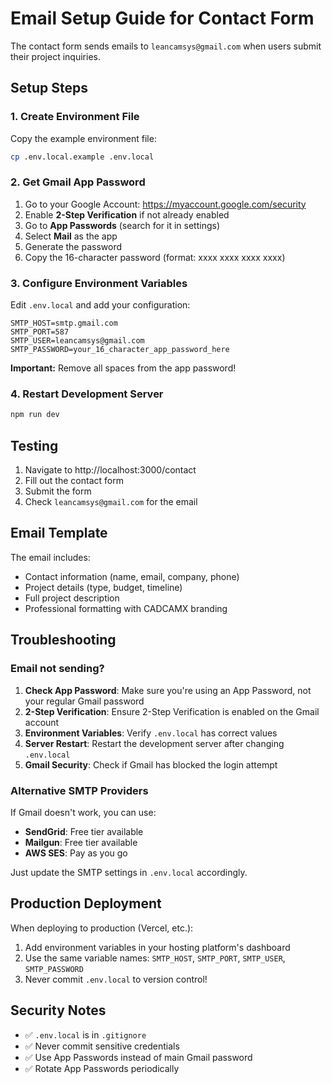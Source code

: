 # Email Setup Guide for Contact Form

The contact form sends emails to `leancamsys@gmail.com` when users submit their project inquiries.

## Setup Steps

### 1. Create Environment File

Copy the example environment file:
```bash
cp .env.local.example .env.local
```

### 2. Get Gmail App Password

1. Go to your Google Account: https://myaccount.google.com/security
2. Enable **2-Step Verification** if not already enabled
3. Go to **App Passwords** (search for it in settings)
4. Select **Mail** as the app
5. Generate the password
6. Copy the 16-character password (format: xxxx xxxx xxxx xxxx)

### 3. Configure Environment Variables

Edit `.env.local` and add your configuration:

```env
SMTP_HOST=smtp.gmail.com
SMTP_PORT=587
SMTP_USER=leancamsys@gmail.com
SMTP_PASSWORD=your_16_character_app_password_here
```

**Important:** Remove all spaces from the app password!

### 4. Restart Development Server

```bash
npm run dev
```

## Testing

1. Navigate to http://localhost:3000/contact
2. Fill out the contact form
3. Submit the form
4. Check `leancamsys@gmail.com` for the email

## Email Template

The email includes:
- Contact information (name, email, company, phone)
- Project details (type, budget, timeline)
- Full project description
- Professional formatting with CADCAMX branding

## Troubleshooting

### Email not sending?

1. **Check App Password**: Make sure you're using an App Password, not your regular Gmail password
2. **2-Step Verification**: Ensure 2-Step Verification is enabled on the Gmail account
3. **Environment Variables**: Verify `.env.local` has correct values
4. **Server Restart**: Restart the development server after changing `.env.local`
5. **Gmail Security**: Check if Gmail has blocked the login attempt

### Alternative SMTP Providers

If Gmail doesn't work, you can use:
- **SendGrid**: Free tier available
- **Mailgun**: Free tier available
- **AWS SES**: Pay as you go

Just update the SMTP settings in `.env.local` accordingly.

## Production Deployment

When deploying to production (Vercel, etc.):

1. Add environment variables in your hosting platform's dashboard
2. Use the same variable names: `SMTP_HOST`, `SMTP_PORT`, `SMTP_USER`, `SMTP_PASSWORD`
3. Never commit `.env.local` to version control!

## Security Notes

- ✅ `.env.local` is in `.gitignore`
- ✅ Never commit sensitive credentials
- ✅ Use App Passwords instead of main Gmail password
- ✅ Rotate App Passwords periodically
